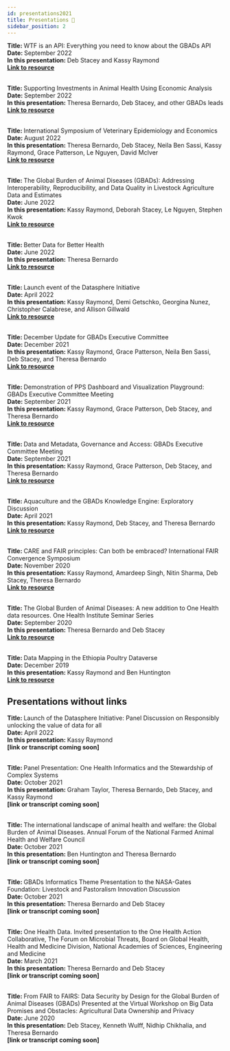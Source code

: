 ```yaml
---
id: presentations2021
title: Presentations 🎥
sidebar_position: 2
---
```


<b>Title: </b>WTF is an API: Everything you need to know about the GBADs API<br/>
<b>Date: </b>September 2022<br/>
<b>In this presentation: </b>Deb Stacey and Kassy Raymond<br/>
<b><a href="https://gbads-documentation.s3.ca-central-1.amazonaws.com/ExecPresentation-09-20-2022.pptx">Link to resource</a></b><br/><br/>

<b>Title: </b>Supporting Investments in Animal Health Using Economic Analysis<br/>
<b>Date: </b>September 2022<br/>
<b>In this presentation: </b>Theresa Bernardo, Deb Stacey, and other GBADs leads<br/>
<b><a href="https://livestockdata.org/event/ld4d-virtual-community-meeting-2022">Link to resource</a></b><br/><br/>

<b>Title: </b>International Symposium of Veterinary Epidemiology and Economics<br/>
<b>Date: </b>August 2022<br/>
<b>In this presentation: </b>Theresa Bernardo, Deb Stacey, Neila Ben Sassi, Kassy Raymond, Grace Patterson, Le Nguyen, David McIver<br/>
<b><a href="https://animalhealthmetrics.org/2022/08/16/gbads-at-the-16th-international-symposium-of-veterinary-epidemiology-and-economics-isvee/">Link to resource</a></b><br/><br/>

<b>Title: </b>The Global Burden of Animal Diseases (GBADs): Addressing Interoperability, Reproducibility, and Data Quality in Livestock Agriculture Data and Estimates<br/>
<b>Date: </b>June 2022<br/>
<b>In this presentation: </b>Kassy Raymond, Deborah Stacey, Le Nguyen, Stephen Kwok<br/>
<b><a href="https://www.scidatacon.org/IDW-2022/sessions/456/">Link to resource</a></b><br/><br/>

<b>Title: </b>Better Data for Better Health<br/>
<b>Date: </b>June 2022<br/>
<b>In this presentation: </b>Theresa Bernardo<br/>
<b><a href="https://www.healthforanimals.org/wp-content/uploads/2022/06/TBernardo-Better-Data-for-Better-Health.pdf">Link to resource</a></b><br/><br/>

<b>Title: </b>Launch event of the Datasphere Initiative<br/>
<b>Date: </b>April 2022<br/>
<b>In this presentation: </b>Kassy Raymond, Demi Getschko, Georgina Nunez, Christopher Calabrese, and Allison Gillwald<br/>
<b><a href="https://www.youtube.com/watch?v=GtuaIc1opyI">Link to resource</a></b><br/><br/>

<b>Title: </b>December Update for GBADs Executive Committee<br/>
<b>Date: </b>December 2021<br/>
<b>In this presentation: </b>Kassy Raymond, Grace Patterson, Neila Ben Sassi, Deb Stacey, and Theresa Bernardo<br/>
<b><a href="https://gbads-documentation.s3.ca-central-1.amazonaws.com/2021121_GBADsExecMeeting.pptx">Link to resource</a></b><br/><br/>

<b>Title: </b>Demonstration of PPS Dashboard and Visualization Playground: GBADs 
Executive Committee Meeting<br/>
<b>Date: </b>September 2021<br/>
<b>In this presentation: </b>Kassy Raymond, Grace Patterson, Deb Stacey, and Theresa Bernardo<br/>
<b><a href="https://gbads-documentation.s3.ca-central-1.amazonaws.com/20210923+Dashboard+Demo.mov">Link to resource</a></b><br/><br/>

<b>Title: </b>Data and Metadata, Governance and Access: GBADs Executive Committee
Meeting<br/>
<b>Date: </b>September 2021<br/>
<b>In this presentation: </b>Kassy Raymond, Grace Patterson, Deb Stacey, and Theresa Bernardo<br/>
<b><a href="https://gbads-documentation.s3.ca-central-1.amazonaws.com/Exec+Meeting+Sept+22+-+Data+Governance.mov">Link to resource</a></b><br/><br/>

<b>Title: </b>Aquaculture and the GBADs Knowledge Engine: Exploratory Discussion<br/>
<b>Date: </b>April 2021<br/>
<b>In this presentation: </b>Kassy Raymond, Deb Stacey, and Theresa Bernardo<br/>
<b><a href="https://gbads-documentation.s3.ca-central-1.amazonaws.com/20210421_GBADsInformatics_Aquaculture.pptx">Link to resource</a></b><br/><br/>

<b>Title: </b>CARE and FAIR principles: Can both be embraced? International FAIR 
Convergence Symposium<br/>
<b>Date: </b>November 2020<br/>
<b>In this presentation: </b>Kassy Raymond, Amardeep Singh, Nitin Sharma, Deb Stacey, Theresa 
Bernardo<br/>
<b><a href="https://gbads-documentation.s3.ca-central-1.amazonaws.com/99_FAIRandCAREprinciplesCanBothBeEmbraced.pdf">Link to resource</a></b><br/><br/>

<b>Title: </b>The Global Burden of Animal Diseases: A new addition to One Health data 
resources. One Health Institute Seminar Series<br/>
<b>Date: </b>September 2020<br/>
<b>In this presentation: </b>Theresa Bernardo and Deb Stacey<br/>
<b><a href="https://www.youtube.com/watch?v=auuulEirJDM">Link to resource</a></b><br/><br/>

<b>Title: </b>Data Mapping in the Ethiopia Poultry Dataverse<br/>
<b>Date: </b>December 2019<br/>
<b>In this presentation: </b>Kassy Raymond and Ben Huntington<br/>
<b><a href="https://gbads-documentation.s3.ca-central-1.amazonaws.com/GBADsDataverse_Dec1019.png">Link to resource</a></b><br/>

<h2>Presentations without links</h2>

<b>Title: </b>Launch of the Datasphere Initiative: Panel Discussion on Responsibly 
unlocking the value of data for all<br/>
<b>Date: </b>April 2022<br/>
<b>In this presentation: </b>Kassy Raymond<br/>
<b>[link or transcript coming soon]</b><br/><br/>

<b>Title: </b>Panel Presentation: One Health Informatics and the Stewardship of 
Complex Systems<br/>
<b>Date: </b>October 2021<br/>
<b>In this presentation: </b>Graham Taylor, Theresa Bernardo, Deb Stacey, and Kassy Raymond<br/>
<b>[link or transcript coming soon]</b><br/><br/>

<b>Title: </b>The international landscape of animal health and welfare: the Global 
Burden of Animal Diseases. Annual Forum of the National Farmed Animal 
Health and Welfare Council<br/>
<b>Date: </b>October 2021<br/>
<b>In this presentation: </b>Ben Huntington and Theresa Bernardo<br/>
<b>[link or transcript coming soon]</b><br/><br/>

<b>Title: </b>GBADs Informatics Theme Presentation to the NASA-Gates Foundation: 
Livestock and Pastoralism Innovation Discussion<br/>
<b>Date: </b>October 2021<br/>
<b>In this presentation: </b>Theresa Bernardo and Deb Stacey<br/>
<b>[link or transcript coming soon]</b><br/><br/>

<b>Title: </b>One Health Data. Invited presentation to the One Health Action 
Collaborative, The Forum on Microbial Threats, Board on Global Health, 
Health and Medicine Division, National Academies of Sciences, 
Engineering and Medicine<br/>
<b>Date: </b>March 2021<br/>
<b>In this presentation: </b>Theresa Bernardo and Deb Stacey<br/>
<b>[link or transcript coming soon]</b><br/><br/>

<b>Title: </b>From FAIR to FAIRS: Data Security by Design for the Global Burden of 
Animal Diseases (GBADs) Presented at the Virtual Workshop on Big Data 
Promises and Obstacles: Agricultural Data Ownership and Privacy<br/>
<b>Date: </b>June 2020<br/>
<b>In this presentation: </b>Deb Stacey, Kenneth Wulff, Nidhip Chikhalia, and Theresa Bernardo<br/>
<b>[link or transcript coming soon]</b><br/><br/>

